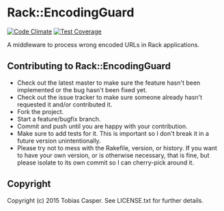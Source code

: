 # Rack::EncodingGuard

[![Code Climate](https://codeclimate.com/github/tlux/rack-encoding_guard/badges/gpa.svg)](https://codeclimate.com/github/tlux/rack-encoding_guard) [![Test Coverage](https://codeclimate.com/github/tlux/rack-encoding_guard/badges/coverage.svg)](https://codeclimate.com/github/tlux/rack-encoding_guard/coverage)

A middleware to process wrong encoded URLs in Rack applications.

## Contributing to Rack::EncodingGuard
 * Check out the latest master to make sure the feature hasn't been implemented or the bug hasn't been fixed yet.
* Check out the issue tracker to make sure someone already hasn't requested it and/or contributed it.
* Fork the project.
* Start a feature/bugfix branch.
* Commit and push until you are happy with your contribution.
* Make sure to add tests for it. This is important so I don't break it in a future version unintentionally.
* Please try not to mess with the Rakefile, version, or history. If you want to have your own version, or is otherwise necessary, that is fine, but please isolate to its own commit so I can cherry-pick around it.

## Copyright
Copyright (c) 2015 Tobias Casper. See LICENSE.txt for
further details.

